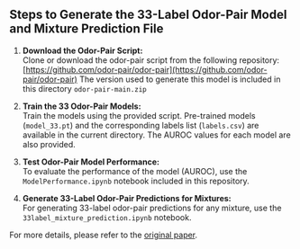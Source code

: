 ## Steps to Generate the 33-Label Odor-Pair Model and Mixture Prediction File

1. **Download the Odor-Pair Script:**  
   Clone or download the odor-pair script from the following repository:  
   [https://github.com/odor-pair/odor-pair](https://github.com/odor-pair/odor-pair)
   The version used to generate this model is included in this directory `odor-pair-main.zip`
3. **Train the 33 Odor-Pair Models:**  
   Train the models using the provided script. Pre-trained models (`model_33.pt`) and the corresponding labels list (`labels.csv`) are available in the current directory. The AUROC values for each model are also provided.

4. **Test Odor-Pair Model Performance:**  
   To evaluate the performance of the model (AUROC), use the `ModelPerformance.ipynb` notebook included in this repository.

5. **Generate 33-Label Odor-Pair Predictions for Mixtures:**  
   For generating 33-label odor-pair predictions for any mixture, use the `33label_mixture_prediction.ipynb` notebook.

For more details, please refer to the [original paper](https://arxiv.org/html/2312.16124v1).
